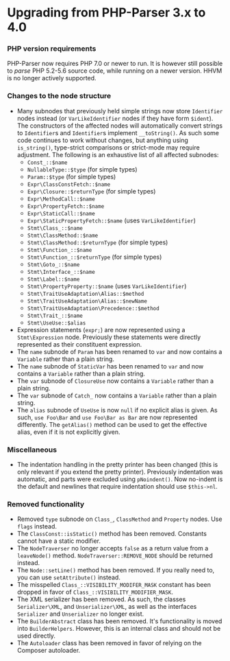 Upgrading from PHP-Parser 3.x to 4.0
====================================
### PHP version requirements
PHP-Parser now requires PHP 7.0 or newer to run. It is however still possible to *parse* PHP 5.2-5.6
source code, while running on a newer version.
HHVM is no longer actively supported.
### Changes to the node structure
* Many subnodes that previously held simple strings now store `Identifier` nodes instead (or
  `VarLikeIdentifier` nodes if they have form `$ident`). The constructors of the affected nodes will
  automatically convert strings to `Identifier`s and `Identifier`s implement `__toString()`. As such
  some code continues to work without changes, but anything using `is_string()`, type-strict
  comparisons or strict-mode may require adjustment. The following is an exhaustive list of all
  affected subnodes:
   * `Const_::$name`
   * `NullableType::$type` (for simple types)
   * `Param::$type` (for simple types)
   * `Expr\ClassConstFetch::$name`
   * `Expr\Closure::$returnType` (for simple types)
   * `Expr\MethodCall::$name`
   * `Expr\PropertyFetch::$name`
   * `Expr\StaticCall::$name`
   * `Expr\StaticPropertyFetch::$name` (uses `VarLikeIdentifier`)
   * `Stmt\Class_::$name`
   * `Stmt\ClassMethod::$name`
   * `Stmt\ClassMethod::$returnType` (for simple types)
   * `Stmt\Function_::$name`
   * `Stmt\Function_::$returnType` (for simple types)
   * `Stmt\Goto_::$name`
   * `Stmt\Interface_::$name`
   * `Stmt\Label::$name`
   * `Stmt\PropertyProperty::$name` (uses `VarLikeIdentifier`)
   * `Stmt\TraitUseAdaptation\Alias::$method`
   * `Stmt\TraitUseAdaptation\Alias::$newName`
   * `Stmt\TraitUseAdaptation\Precedence::$method`
   * `Stmt\Trait_::$name`
   * `Stmt\UseUse::$alias`
* Expression statements (`expr;`) are now represented using a `Stmt\Expression` node. Previously
  these statements were directly represented as their constituent expression.
* The `name` subnode of `Param` has been renamed to `var` and now contains a `Variable` rather than
  a plain string.
* The `name` subnode of `StaticVar` has been renamed to `var` and now contains a `Variable` rather
  than a plain string.
* The `var` subnode of `ClosureUse` now contains a `Variable` rather than a plain string.
* The `var` subnode of `Catch_` now contains a `Variable` rather than a plain string.
* The `alias` subnode of `UseUse` is now `null` if no explicit alias is given. As such,
  `use Foo\Bar` and `use Foo\Bar as Bar` are now represented differently. The `getAlias()` method
  can be used to get the effective alias, even if it is not explicitly given.
### Miscellaneous
* The indentation handling in the pretty printer has been changed (this is only relevant if you
  extend the pretty printer). Previously indentation was automatic, and parts were excluded using
  `pNoindent()`. Now no-indent is the default and newlines that require indentation should use
  `$this->nl`.
### Removed functionality
* Removed `type` subnode on `Class_`, `ClassMethod` and `Property` nodes. Use `flags` instead.
* The `ClassConst::isStatic()` method has been removed. Constants cannot have a static modifier.
* The `NodeTraverser` no longer accepts `false` as a return value from a `leaveNode()` method.
  `NodeTraverser::REMOVE_NODE` should be returned instead.
* The `Node::setLine()` method has been removed. If you really need to, you can use `setAttribute()`
  instead.
* The misspelled `Class_::VISIBILITY_MODIFER_MASK` constant has been dropped in favor of
  `Class_::VISIBILITY_MODIFIER_MASK`.
* The XML serializer has been removed. As such, the classes `Serializer\XML`, and
  `Unserializer\XML`, as well as the interfaces `Serializer` and `Unserializer` no longer exist.
* The `BuilderAbstract` class has been removed. It's functionality is moved into `BuilderHelpers`.
  However, this is an internal class and should not be used directly.
* The `Autoloader` class has been removed in favor of relying on the Composer autoloader.

